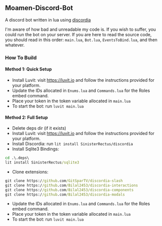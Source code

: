 ## Moamen-Discord-Bot

A discord bot written in lua using [discordia](https://github.com/SinisterRectus/Discordia)

I'm aware of how bad and unreadable my code is.
If you wish to suffer, you could run the bot on your server.
If you are here to read the source code, you should read in this order:
`main.lua`, `Bot.lua`, `EventsToBind.lua`, and then whatever.

### How To Build

#### Method 1: Quick Setup
- Install Luvit: visit https://luvit.io and follow the instructions provided for your platform.
- Update the IDs allocated in `Enums.lua` and `Commands.lua` for the Roles embed command.
- Place your token in the token variable allocated in `main.lua`
- To start the bot: run `luvit main.lua`


#### Method 2: Full Setup

- Delete deps dir (if it exists)
- Install Luvit: visit https://luvit.io and follow the instructions provided for your platform.
- Install Discordia: run `lit install SinisterRectus/discordia`
- Install Sqlite3 Bindings:
```bat
cd .\.deps\
lit install SinisterRectus/sqlite3
```

- Clone extensions:
```bat
git clone https://github.com/GitSparTV/discordia-slash
git clone https://github.com/Bilal2453/discordia-interactions
git clone https://github.com/Bilal2453/discordia-components
git clone https://github.com/Bilal2453/discordia-modals
```
- Update the IDs allocated in `Enums.lua` and `Commands.lua` for the Roles embed command.
- Place your token in the token variable allocated in `main.lua`
- To start the bot: run `luvit main.lua`
